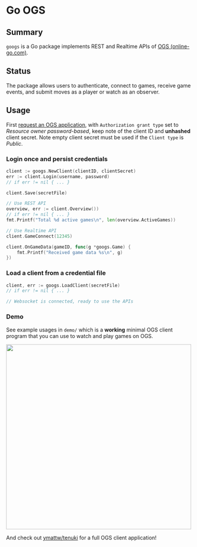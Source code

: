 # Go OGS

## Summary

`googs` is a Go package implements REST and Realtime APIs of [OGS
(online-go.com)](https://online-go.com).

## Status

The package allows users to authenticate, connect to games, receive game
 events, and submit moves as a player or watch as an observer.

## Usage

First [request an OGS application](https://online-go.com/oauth2/applications/),
with `Authorization grant type` set to *Resource owner password-based*, keep
note of the client ID and **unhashed** client secret. Note empty client secret
must be used if the `Client type` is *Public*.

### Login once and persist credentials

```go
client := googs.NewClient(clientID, clientSecret)
err := client.Login(username, password)
// if err != nil { ... }

client.Save(secretFile)

// Use REST API
overview, err := client.Overview())
// if err != nil { ... }
fmt.Printf("Total %d active games\n", len(overview.ActiveGames))

// Use Realtime API
client.GameConnect(12345)

client.OnGameData(gameID, func(g *googs.Game) {
	fmt.Printf("Received game data %s\n", g)
})
```

### Load a client from a credential file

```go
client, err := googs.LoadClient(secretFile)
// if err != nil { ... }

// Websocket is connected, ready to use the APIs
```

### Demo

See example usages in `demo/` which is a **working** minimal OGS client program
that you can use to watch and play games on OGS.

<img src="https://github.com/ymattw/googs/blob/main/demo/demo.png?raw=true" width="500" />

And check out [ymattw/tenuki](https://github.com/ymattw/tenuki) for a full OGS
client application!
